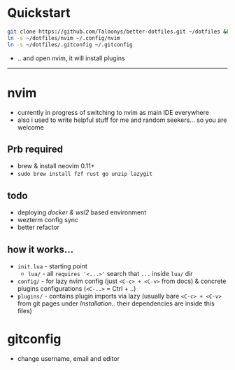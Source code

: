 # Quickstart
```sh
git clone https://github.com/Taloonys/better-dotfiles.git ~/dotfiles && cd ~/dotfiles
ln -s ~/dotfiles/nvim ~/.config/nvim
ln -s ~/dotfiles/.gitconfig ~/.gitconfig
```
* .. and open nvim, it will install plugins

---

# nvim
* currently in progress of switching to nvim as main IDE everywhere
* also i used to write helpful stuff for me and random seekers... so you are welcome

## Prb required
* brew & install neovim 0.11+
* `sudo brew install fzf rust go unzip lazygit`

## todo
* deploying *docker & wsl2* based environment
* wezterm config sync
* better refactor

## how it works...
* `init.lua` - starting point
  * `lua/` - all `requires '<...>'` search that `...` inside `lua/` dir
* `config/` - for lazy nvim config (just `<C-c> + <C-v>` from docs) & concrete plugins configurations (`<C-..>` = Ctrl + ..)
* `plugins/` - contains plugin imports via lazy (usually bare `<C-c> + <C-v>` from git pages under *Installation*.. their dependencies are inside this files)

# gitconfig
* change username, email and editor
